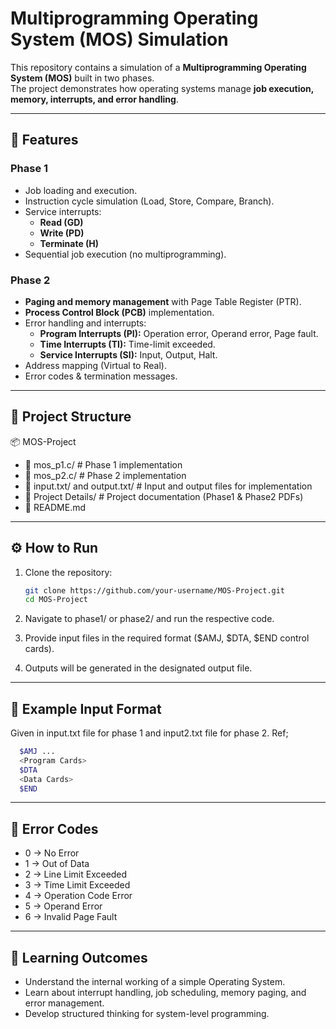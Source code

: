 # Multiprogramming Operating System (MOS) Simulation

This repository contains a simulation of a **Multiprogramming Operating System (MOS)** built in two phases.  
The project demonstrates how operating systems manage **job execution, memory, interrupts, and error handling**.

---

## 🚀 Features

### Phase 1
- Job loading and execution.
- Instruction cycle simulation (Load, Store, Compare, Branch).
- Service interrupts:
  - **Read (GD)**
  - **Write (PD)**
  - **Terminate (H)**
- Sequential job execution (no multiprogramming).

### Phase 2
- **Paging and memory management** with Page Table Register (PTR).
- **Process Control Block (PCB)** implementation.
- Error handling and interrupts:
  - **Program Interrupts (PI):** Operation error, Operand error, Page fault.
  - **Time Interrupts (TI):** Time-limit exceeded.
  - **Service Interrupts (SI):** Input, Output, Halt.
- Address mapping (Virtual to Real).
- Error codes & termination messages.

---

## 📂 Project Structure

📦 MOS-Project
- 📜 mos_p1.c/ # Phase 1 implementation
- 📜 mos_p2.c/ # Phase 2 implementation
- 📜 input.txt/ and output.txt/ # Input and output files for implementation
- 📜 Project Details/ # Project documentation (Phase1 & Phase2 PDFs)
- 📜 README.md

---

## ⚙️ How to Run

1. Clone the repository:
   ```bash
   git clone https://github.com/your-username/MOS-Project.git
   cd MOS-Project
   ```
2. Navigate to phase1/ or phase2/ and run the respective code.

3. Provide input files in the required format ($AMJ, $DTA, $END control cards).

4. Outputs will be generated in the designated output file.

---

## 🧾 Example Input Format

Given in input.txt file for phase 1 and input2.txt file for phase 2.
Ref;
```bash
  $AMJ ...
  <Program Cards>
  $DTA
  <Data Cards>
  $END
```
---

## 📜 Error Codes

- 0 → No Error
- 1 → Out of Data
- 2 → Line Limit Exceeded
- 3 → Time Limit Exceeded
- 4 → Operation Code Error
- 5 → Operand Error
- 6 → Invalid Page Fault

---

## 🎯 Learning Outcomes

- Understand the internal working of a simple Operating System.
- Learn about interrupt handling, job scheduling, memory paging, and error management.
- Develop structured thinking for system-level programming.

